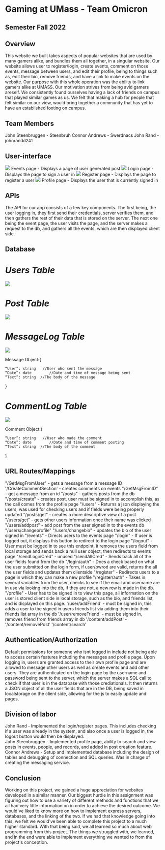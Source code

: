 # Gaming at UMass - Team Omicron
 
## Semester Fall 2022
 
## Overview
 
This website we built takes aspects of popular websites that are used by many gamers alike, and bundles them all together, in a singular website.
Our website allows user to register/login, create events, comment on those events, message between users, and edit their profile, being to things such as, edit their bio, remove friends, and have a link to make events on the website. Our purpose with this whole operation was the ability to link gamers alike at UMASS. Our motivation strives from being avid gamers areself. We consistently found ourselves having a lack of friends on campus that played similar games as us. We felt that making a hub for people that felt similar on our view, would bring together a community that has yet to have an established footing on campus.
 
## Team Members
 
John Steenbruggen - Steenbruh
Connor Andrews - Swerdnacs
John Rand - johnrandd241
 
## User-interface
![](eventsfinal.png) 
Events page - Displays a page of user generated post
![](login.png)
Login page - Displays the page to sign a user in
![](register.png)
Register page - Displays the page to register a user
![](profile.png)
Profile page - Displays the user that is currently signed in
 
## APIs
 
The API for our app consists of a few key components. The first being, the user logging in, they first send their credentials, server verifies them, and then gathers the rest of their data that is stored on the server. 
The next one being the event page, the user visits the page, and the server makes a request to the db, and gathers all the events, which are then displayed client side.

## Database
# _Users Table_
![](Users.png)


# _Post Table_
![](Post.png)

# _MessageLog Table_
![](MessageLog.png)

Message Object:{

	“User”: string   //User who sent the message
	“Date”: date	    //Date and time of message being sent
	“Text”: string  //The body of the message
    
}

# _CommentLog Table_
![](CommentLOg.png)


Comment Object:{

	“User”: string   //User who made the comment
	“Date”: date	    //Date and time of comment posting
	“Text”: string  //The body of the comment
}
 
## URL Routes/Mappings
 
"/GetMsgFromUser" - gets a message from a message ID
'/CreateCommentSection' -  creates comments on events
"/GetMsgFromID" - get a message from an id 
"/posts" - gathers posts from the db
"/posts/create" - creates post, user must be signed in to accomplish this, as the call comes from the profile page 
"/users" - Returns a json displaying the users, was used for checking users and if fields were being properly updated
"/posts/get" - creates a more descriptive view of a post
"/users/get" - gets other users information once their name was clicked
"/users/addpost" - add post from the user signed in to the events db
"/users/changeprofile"
"/users/changebio" - updates the bio of the user signed in
"/events" - Directs users to the events page
"/login" - If user is logged out, it displays this button to redirect to the login page
"/logout" - User must be logged in to see this endpoint, it removes the users field from local storage and sends back a null user object, then redirects to events page
"/sendLoginCred" - unused
"/sendAllCred" - Sends back all of the user fields found from the db
"/login/auth" - Does a check based on what the user submitted on the login form, if user/pwrod are valid, returns the all the user fields and updates them clientside
"/register" - Redirects users to a page in which they can make a new profile
"/register/auth" - Takes in several variables from the user, checks to see if the email and username are in use via looking into the db, if they are not, a new row is made in the db.
"/profile" - User has to be signed in to view this page, all information on the user is stored client side in local storage, such as the bio, and friends list, and is displayed on this page.
'/user/addFriend' - must be signed in, this adds a user to the signed in users friends list via adding them into their friends list array in the db
'/user/removeFriend' - must be signed in, removes friend from friends array in db
'/content/addPost' - 
'/content/removePost'
'/content/search'
 
## Authentication/Authorization
 
Default permissions for someone who isnt logged in include not being able to access certain features including the messages and profile page. Upon logging in, users are granted access to their own profile page and are allowed to message other users as well as create events and add other users. They are authenticated on the login page by the username and password being sent to the server, which the server makes a SQL call to check if that user is in the database with those crediationals. It then returns a JSON object of all the user fields that are in the DB, being saved in localstorage on the client side, allowing for the js to easily update and pages.
 
## Division of labor
 
John Rand - Implemented the login/register pages. This includes checking if a user was already in the system, and also once a user is logged in, the logout button would then be displayed.  
John Steenbruggen - Implemented profile page, ability to search and view posts in events, people, and records, and added in post creation feature.
Connor Andrews - Setup and Implemented database including the design of tables and debugging of connection and SQL queries. Was in charge of creating the messaging service.
 
## Conclusion
 
Working on this project, we gained a huge appreciation for websites developed in a similar manner. Our biggest hurdle in this assignment was figuring out how to use a variety of different methods and functions that we all had very little information on in order to achieve the desired outcome. We would've liked to know more on how to implement express servers, databases, and the linking of the two. If we had that knowledge going into this, we felt we would've been able to complete this project to a much higher standard. With that being said, we all learned so much about web programming from this project. The things we struggled with, we learned, and in the end were able to implement everything we wanted to from the project's conception.

 